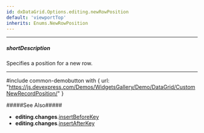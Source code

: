 ```yaml
---
id: dxDataGrid.Options.editing.newRowPosition
default: 'viewportTop'
inherits: Enums.NewRowPosition
---
```

---
##### shortDescription
Specifies a position for a new row.

---
#include common-demobutton with {
    url: "https://js.devexpress.com/Demos/WidgetsGallery/Demo/DataGrid/CustomNewRecordPosition/"
}

#####See Also#####
- **editing**.**changes**.[insertBeforeKey](/api-reference/_hidden/DataChange/insertBeforeKey.md '{basewidgetpath}/Configuration/editing/changes/#insertBeforeKey')
- **editing**.**changes**.[insertAfterKey](/api-reference/_hidden/DataChange/insertAfterKey.md '{basewidgetpath}/Configuration/editing/changes/#insertAfterKey')